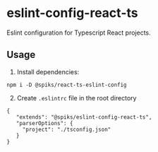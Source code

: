 # eslint-config-react-ts
Eslint configuration for Typescript React projects.

## Usage
1) Install dependencies:
    
`npm i -D @spiks/react-ts-eslint-config`

2) Create `.eslintrc` file in the root directory

```
{
   "extends": "@spiks/eslint-config-react-ts",
   "parserOptions": {
     "project": "./tsconfig.json"
   }
}
```
